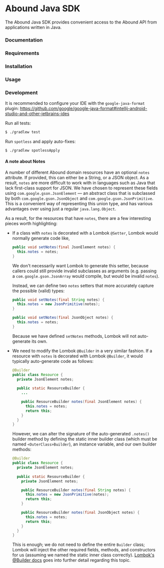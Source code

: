 # Abound Java SDK

The Abound Java SDK provides convenient access to the Abound API from applications written in Java.

### Documentation
### Requirements
### Installation
### Usage

### Development

It is recommended to configure your IDE with the `google-java-format` plugin: https://github.com/google/google-java-format#intellij-android-studio-and-other-jetbrains-ides

Run all tests:

```sh
$ ./gradlew test
```

Run `spotless` and apply auto-fixes:

```sh
$ ./gradlew spotlessApply
```

#### A note about Notes

A number of different Abound domain resources have an optional `notes` attribute. If provided, this can either be a String, or a JSON object. As a result, `notes` are more difficult to work with in languages such as Java that lack first-class support for JSON. We have chosen to represent these fields using `com.google.gson.JsonElement` — an abstract class that is subclassed by both `com.google.gson.JsonObject` and `com.google.gson.JsonPrimitive`. This is a convenient way of representing this union type, and has various advantages over using just a regular `java.lang.Object`.

As a result, for the resources that have `notes`, there are a few interesting pieces worth highlighting:

- If a class with `notes` is decorated with a Lombok `@Setter`, Lombok would normally generate code like,
    ```java
    public void setNotes(final JsonElement notes) {
      this.notes = notes;
    }
    ```
    
    We don't necessarily want Lombok to generate this setter, because callers could still provide invalid subclasses as arguments (e.g. passing a `com.google.gson.JsonArray` would compile, but would be invalid `notes`).

    Instead, we can define two `notes` setters that more accurately capture the possible (valid) types:

    ```java
    public void setNotes(final String notes) {
      this.notes = new JsonPrimitive(notes);
    }
  
    public void setNotes(final JsonObject notes) {
      this.notes = notes;
    }
    ```
  
    Because we have defined `setNotes` methods, Lombok will not auto-generate its own.


- We need to modify the Lombok `@Builder` in a very similar fashion. If a resource with `notes` is decorated with Lombok `@Builder`, it would typically auto-generate code as follows:

    ```java
    @Builder
    public class Resource {
      private JsonElement notes;
      
      public static ResourceBuilder {
        ...
  
        public ResourceBuilder notes(final JsonElement notes) {
          this.notes = notes;
          return this;
        }
      }
    }
    ```
  
  However, we can alter the signature of the auto-generated `.notes()` builder method by defining the static inner builder class (which must be named `<OuterClass>Builder`), an instance variable, and our own builder methods:

    ```java
    @Builder
    public class Resource {
      private JsonElement notes;
      
      public static ResourceBuilder {
        private JsonElement notes;
  
        public ResourceBuilder notes(final String notes) {
          this.notes = new JsonPrimitive(notes);
          return this;
        }
  
        public ResourceBuilder notes(final JsonObject notes) {
          this.notes = notes;
          return this;
        }
      }
    }
    ```
  
  This is enough; we do not need to define the entire `Builder` class; Lombok will inject the other required fields, methods, and constructors for us (assuming we named the static inner class correctly). [Lombok's @Builder docs](https://projectlombok.org/features/Builder) goes into further detail regarding this topic.  
